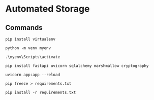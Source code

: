 # Automated Storage

## Commands

```
pip install virtualenv
```

```
python -m venv myenv
```

```
.\myenv\Scripts\activate
```

```
pip install fastapi uvicorn sqlalchemy marshmallow cryptography
```

```
uvicorn app:app --reload
```

```
pip freeze > requirements.txt
```

```
pip install -r requirements.txt
```
